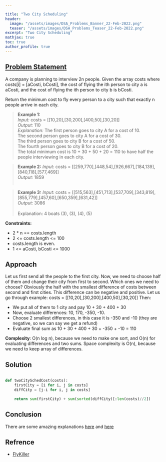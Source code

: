 ```yaml
---

title: "Two City Scheduling"
header:
  image: "/assets/images/DSA_Problems_Banner_22-Feb-2022.png"
  teaser: "/assets/images/DSA_Problems_Teaser_22-Feb-2022.png"
excerpt: "Two City Scheduling"
mathjax: true
toc: true
author_profile: true
---
```


## [Problem Statement](https://leetcode.com/problems/boats-to-save-people/)

A company is planning to interview 2n people. Given the array costs where costs[i] = [aCosti, bCosti], the cost of flying the ith person to city a is aCosti, and the cost of flying the ith person to city b is bCosti.

Return the minimum cost to fly every person to a city such that exactly n people arrive in each city.

> **Example 1:** <br />
*Input:* costs = [[10,20],[30,200],[400,50],[30,20]]<br />
*Output:* 110<br />
*Explanation:* The first person goes to city A for a cost of 10.<br />
The second person goes to city A for a cost of 30.<br />
The third person goes to city B for a cost of 50.<br /> 
The fourth person goes to city B for a cost of 20.<br />
The total minimum cost is 10 + 30 + 50 + 20 = 110 to have half the people interviewing in each city.

> **Example 2:**
*Input:* costs = [[259,770],[448,54],[926,667],[184,139],[840,118],[577,469]]<br />
*Output:* 1859<br /><br />

> **Example 3:**
*Input:* costs = [[515,563],[451,713],[537,709],[343,819],[855,779],[457,60],[650,359],[631,42]]<br />
*Output:* 3086<br /><br />
Explanation:  4 boats (3), (3), (4), (5)<br />


**Constraints:**
* 2 * n == costs.length
* 2 <= costs.length <= 100
* costs.length is even.
* 1 <= aCosti, bCosti <= 1000


## Approach

Let us first send all the people to the first city. Now, we need to choose half of them and change their city from first to second. Which ones we need to choose? Obviously the half with the smallest difference of costs between second and first cities. This difference can be negative and positive. Let us go through example: costs = [[10,20],[30,200],[400,50],[30,20]] Then:

* We put all of them to 1 city and pay 10 + 30 + 400 + 30
* Now, evaluate differences: 10, 170, -350, -10.
* Choose 2 smallest differences, in this case it is -350 and -10 (they are negative, so we can say we get a refund)
* Evaluate final sum as 10 + 30 + 400 + 30 + -350 + -10 = 110

**Complexity**: O(n log n), because we need to make one sort, and O(n) for evaluating differences and two sums. Space complexity is O(n), because we need to keep array of differences.


## Solution
```python

def twoCitySchedCost(costs):
    firstCity = [i for i, j in costs]
    diffCity = [j-i for i, j in costs]

    return sum(firstCity) + sum(sorted(diffCity)[:len(costs)//2])

```

## Conclusion
There are some amazing explanations [here](https://leetcode.com/problems/two-city-scheduling/discuss/278716/C++-O(n-log-n)-sort-by-savings/265369) and [here](https://leetcode.com/problems/two-city-scheduling/discuss/1881240/JavaC%2B%2B-THE-EASIEST-EXPLANATION)

## Refrence
* [FlyKiller](https://flykiller.github.io/leetcode/1029)